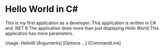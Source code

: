 # Hello World in C# 
This is my first application as a developer. This application is written in C# and .NET 8
The application does more than just displaying *Hello World*
This application has more parameters.

Usage: HelloW [Arguments] [Options ...] [CommandLine]

